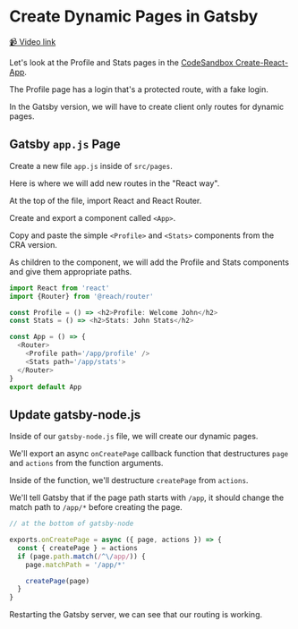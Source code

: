 # Create Dynamic Pages in Gatsby

[📹 Video link](https://www.egghead.io/lessons/gatsby-create-dynamic-pages-in-gatsby)

Let's look at the Profile and Stats pages in the [CodeSandbox Create-React-App](https://www.egghead.io/lessons/gatsby-convert-react-routes-with-a-dynamic-param-to-programmatic-static-pages).

The Profile page has a login that's a protected route, with a fake login.

In the Gatsby version, we will have to create client only routes for dynamic pages.

## Gatsby `app.js` Page

Create a new file `app.js` inside of `src/pages`.

Here is where we will add new routes in the "React way".

At the top of the file, import React and React Router.

Create and export a component called `<App>`.

Copy and paste the simple `<Profile>` and `<Stats>` components from the CRA version.

As children to the <Router> component, we will add the Profile and Stats components and give them appropriate paths.

```js
import React from 'react'
import {Router} from '@reach/router'

const Profile = () => <h2>Profile: Welcome John</h2>
const Stats = () => <h2>Stats: John Stats</h2>

const App = () => {
  <Router>
    <Profile path='/app/profile' />
    <Stats path='/app/stats'>
  </Router>
}
export default App
```

## Update gatsby-node.js

Inside of our `gatsby-node.js` file, we will create our dynamic pages.

We'll export an async `onCreatePage` callback function that destructures `page` and `actions` from the function arguments.

Inside of the function, we'll destructure `createPage` from `actions`.

We'll tell Gatsby that if the page path starts with `/app`, it should change the match path to `/app/*` before creating the page.

```js
// at the bottom of gatsby-node

exports.onCreatePage = async ({ page, actions }) => {
  const { createPage } = actions
  if (page.path.match(/^\/app/)) {
    page.matchPath = '/app/*'

    createPage(page)
  }
}
```

Restarting the Gatsby server, we can see that our routing is working.
